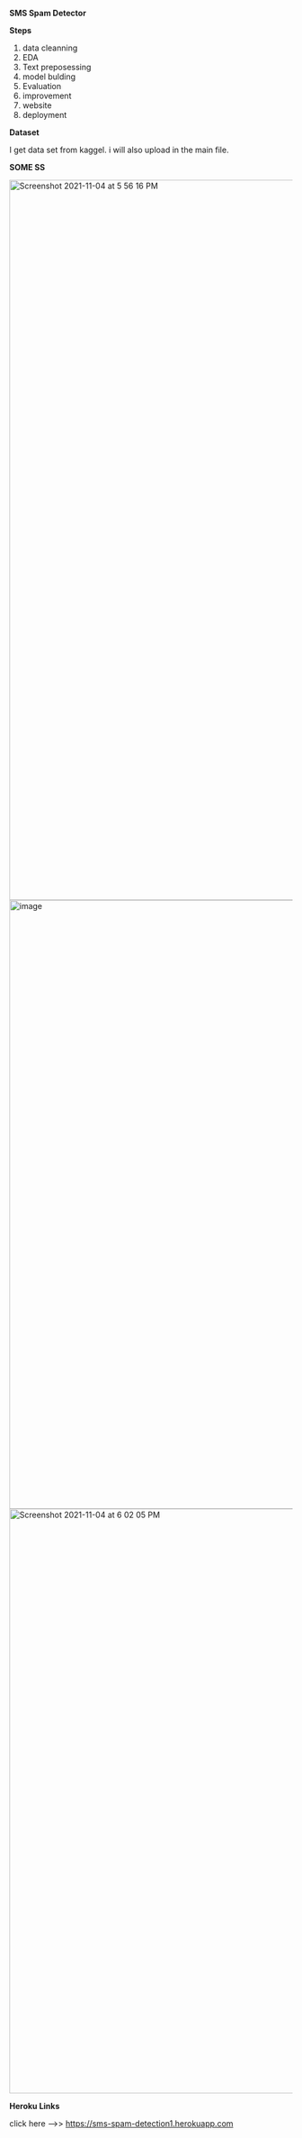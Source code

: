 **SMS Spam Detector**


**Steps**

 1. data cleanning
 2. EDA
 3. Text preposessing 
 4. model bulding 
 5. Evaluation
 6. improvement 
 7. website 
 8. deployment


**Dataset**


I get data set from kaggel. i will also upload in the main file.


**SOME SS**

<img width="1279" alt="Screenshot 2021-11-04 at 5 56 16 PM" src="https://user-images.githubusercontent.com/61106848/140313208-ab640768-48bf-4b3d-b579-18eaebc39fe4.png">


<img width="1081" alt="image" src="https://user-images.githubusercontent.com/61106848/140313743-0f9ca810-ae68-44fe-82b8-f54e74c9025a.png">


<img width="1038" alt="Screenshot 2021-11-04 at 6 02 05 PM" src="https://user-images.githubusercontent.com/61106848/140313892-92cccf55-8d1a-4bdb-9e80-b7d75e9ceea8.png">


**Heroku Links**

click here -->> https://sms-spam-detection1.herokuapp.com





                             

